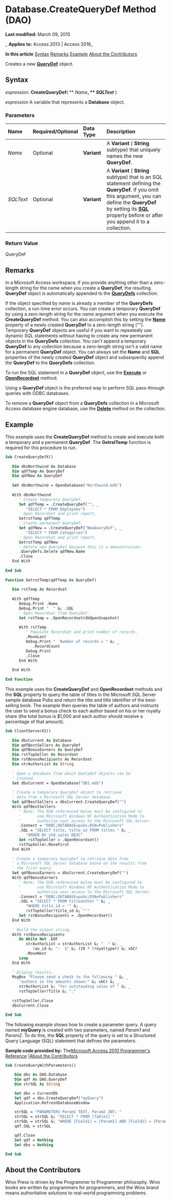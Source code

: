 
# Database.CreateQueryDef Method (DAO)

 **Last modified:** March 09, 2015

 _ **Applies to:** Access 2013 | Access 2016_

 **In this article**
[Syntax](#sectionSection0)
[Remarks](#sectionSection1)
[Example](#sectionSection2)
[About the Contributors](#AboutContributors)


Creates a new  **[QueryDef](0b3d901c-345d-42a2-f5f1-fb09cc562e27.md)** object.

## Syntax
<a name="sectionSection0"> </a>

 _expression_. **CreateQueryDef**( ** _Name_**, ** _SQLText_** )

 _expression_ A variable that represents a **Database** object.


### Parameters



|**Name**|**Required/Optional**|**Data Type**|**Description**|
|:-----|:-----|:-----|:-----|
| _Name_|Optional|**Variant**|A  **Variant** ( **String** subtype) that uniquely names the new **QueryDef**.|
| _SQLText_|Optional|**Variant**|A  **Variant** ( **String** subtype) that is an SQL statement defining the **QueryDef**. If you omit this argument, you can define the **QueryDef** by setting its **[SQL](16446789-c8be-bff0-eddd-b5f6a8530128.md)** property before or after you append it to a collection.|

### Return Value

QueryDef


## Remarks
<a name="sectionSection1"> </a>

In a Microsoft Access workspace, if you provide anything other than a zero-length string for the name when you create a  **QueryDef**, the resulting **QueryDef** object is automatically appended to the **[QueryDefs](6178c3a6-8301-16bf-4657-0fb113de0a36.md)** collection.

If the object specified by  _name_ is already a member of the **QueryDefs** collection, a run-time error occurs. You can create a temporary **QueryDef** by using a zero-length string for the _name_ argument when you execute the **CreateQueryDef** method. You can also accomplish this by setting the **[Name](f8064e5c-26ad-1f4e-c5d9-f244394cbefb.md)** property of a newly created **QueryDef** to a zero-length string (""). Temporary **QueryDef** objects are useful if you want to repeatedly use dynamic SQL statements without having to create any new permanent objects in the **QueryDefs** collection. You can't append a temporary **QueryDef** to any collection because a zero-length string isn't a valid name for a permanent **QueryDef** object. You can always set the **Name** and **SQL** properties of the newly created **QueryDef** object and subsequently append the **QueryDef** to the **QueryDefs** collection.

To run the SQL statement in a  **QueryDef** object, use the **[Execute](ad9e859e-c6fe-496c-a1f2-a000cf4bebcc.md)** or **[OpenRecordset](a243bc79-cac4-fe12-768d-d3d017954e78.md)** method.

Using a  **QueryDef** object is the preferred way to perform SQL pass-through queries with ODBC databases.

To remove a  **QueryDef** object from a **QueryDefs** collection in a Microsoft Access database engine database, use the **[Delete](a93a93d9-7b5e-c8be-588e-37addb076025.md)** method on the collection.


## Example
<a name="sectionSection2"> </a>

This example uses the  **CreateQueryDef** method to create and execute both a temporary and a permanent **QueryDef**. The **GetrstTemp** function is required for this procedure to run.


```vb
Sub CreateQueryDefX() 
 
   Dim dbsNorthwind As Database 
   Dim qdfTemp As QueryDef 
   Dim qdfNew As QueryDef 
 
   Set dbsNorthwind = OpenDatabase("Northwind.mdb") 
 
   With dbsNorthwind 
      ' Create temporary QueryDef. 
      Set qdfTemp = .CreateQueryDef("", _ 
         "SELECT * FROM Employees") 
      ' Open Recordset and print report. 
      GetrstTemp qdfTemp 
      ' Create permanent QueryDef. 
      Set qdfNew = .CreateQueryDef("NewQueryDef", _ 
         "SELECT * FROM Categories") 
      ' Open Recordset and print report. 
      GetrstTemp qdfNew 
      ' Delete new QueryDef because this is a demonstration. 
      .QueryDefs.Delete qdfNew.Name 
      .Close 
   End With 
 
End Sub 
 
Function GetrstTemp(qdfTemp As QueryDef) 
 
   Dim rstTemp As Recordset 
 
   With qdfTemp 
      Debug.Print .Name 
      Debug.Print "  " &; .SQL 
      ' Open Recordset from QueryDef. 
      Set rstTemp = .OpenRecordset(dbOpenSnapshot) 
 
      With rstTemp 
         ' Populate Recordset and print number of records. 
         .MoveLast 
         Debug.Print "  Number of records = " &; _ 
            .RecordCount 
         Debug.Print 
         .Close 
      End With 
 
   End With 
 
End Function
```

This example uses the  **CreateQueryDef** and **OpenRecordset** methods and the **SQL** property to query the table of titles in the Microsoft SQL Server sample database Pubs and return the title and title identifier of the best-selling book. The example then queries the table of authors and instructs the user to send a bonus check to each author based on his or her royalty share (the total bonus is $1,000 and each author should receive a percentage of that amount).




```vb
Sub ClientServerX2() 
 
   Dim dbsCurrent As Database 
   Dim qdfBestSellers As QueryDef 
   Dim qdfBonusEarners As QueryDef 
   Dim rstTopSeller As Recordset 
   Dim rstBonusRecipients As Recordset 
   Dim strAuthorList As String 
 
   ' Open a database from which QueryDef objects can be  
   ' created. 
   Set dbsCurrent = OpenDatabase("DB1.mdb") 
 
   ' Create a temporary QueryDef object to retrieve 
   ' data from a Microsoft SQL Server database. 
   Set qdfBestSellers = dbsCurrent.CreateQueryDef("") 
   With qdfBestSellers 
      ' Note: The DSN referenced below must be configured to  
      '       use Microsoft Windows NT Authentication Mode to  
      '       authorize user access to the Microsoft SQL Server. 
      .Connect = "ODBC;DATABASE=pubs;DSN=Publishers" 
      .SQL = "SELECT title, title_id FROM titles " &; _ 
         "ORDER BY ytd_sales DESC" 
      Set rstTopSeller = .OpenRecordset() 
      rstTopSeller.MoveFirst 
   End With 
 
   ' Create a temporary QueryDef to retrieve data from 
   ' a Microsoft SQL Server database based on the results from 
   ' the first query. 
   Set qdfBonusEarners = dbsCurrent.CreateQueryDef("") 
   With qdfBonusEarners 
      ' Note: The DSN referenced below must be configured to  
      '       use Microsoft Windows NT Authentication Mode to  
      '       authorize user access to the Microsoft SQL Server. 
      .Connect = "ODBC;DATABASE=pubs;DSN=Publishers" 
      .SQL = "SELECT * FROM titleauthor " &; _ 
         "WHERE title_id = '" &; _ 
         rstTopSeller!title_id &; "'" 
      Set rstBonusRecipients = .OpenRecordset() 
   End With 
 
   ' Build the output string. 
   With rstBonusRecipients 
      Do While Not .EOF 
         strAuthorList = strAuthorList &; "  " &; _ 
            !au_id &; ":  $" &; (10 * !royaltyper) &; vbCr 
         .MoveNext 
      Loop 
   End With 
 
   ' Display results. 
   MsgBox "Please send a check to the following " &; _ 
      "authors in the amounts shown:" &; vbCr &; _ 
      strAuthorList &; "for outstanding sales of " &; _ 
      rstTopSeller!Title &; "." 
 
   rstTopSeller.Close 
   dbsCurrent.Close 
 
End Sub
```

The following example shows how to create a parameter query. A query named  **myQuery** is created with two parameters, named _Param1_ and _Param2_. To do this, the  **SQL** property of the query is set to a Structured Query Language (SQL) statement that defines the parameters.

 **Sample code provided by:** The[Microsoft Access 2010 Programmer's Reference](http://www.wrox.com/WileyCDA/WroxTitle/Access-2010-Programmer-s-Reference.productCd-0470591668.mdl) |[About the Contributors](#AboutContributors)




```vb
Sub CreateQueryWithParameters()

    Dim dbs As DAO.Database
    Dim qdf As DAO.QueryDef
    Dim strSQL As String

    Set dbs = CurrentDb
    Set qdf = dbs.CreateQueryDef("myQuery")
    Application.RefreshDatabaseWindow

    strSQL = "PARAMETERS Param1 TEXT, Param2 INT; "
    strSQL = strSQL &; "SELECT * FROM [Table1] "
    strSQL = strSQL &; "WHERE [Field1] = [Param1] AND [Field2] = [Param2];"
    qdf.SQL = strSQL

    qdf.Close
    Set qdf = Nothing
    Set dbs = Nothing

End Sub
```


## About the Contributors
<a name="AboutContributors"> </a>

Wrox Press is driven by the Programmer to Programmer philosophy. Wrox books are written by programmers for programmers, and the Wrox brand means authoritative solutions to real-world programming problems. 

